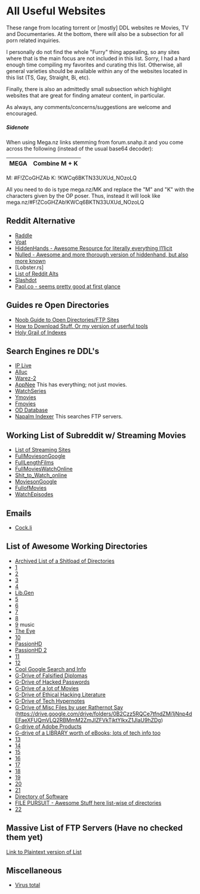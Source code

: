   # All Useful Websites
These range from locating torrent or [mostly] DDL websites re Movies, TV and Documentaries. At the bottom, there will also be a subsection for all porn related inquiries.   

I personally do not find the whole "Furry" thing appealing, so any sites where that is the main focus are not included in this list. Sorry, I had a hard enough time compiling my favorites and curating this list. Otherwise, all general varieties should be available within any of the websites located in this list (TS, Gay, Straight, Bi, etc). 

Finally, there is also an admittedly small subsection which highlight websites that are great for finding amateur content, in particular. 

As always, any comments/concerns/suggestions are welcome and encouraged. 

##### Sidenote
When using Mega.nz links stemming from forum.snahp.it and you come across the following (instead of the usual base64 decoder):

MEGA | Combine M + K
-----------|-------------
M: #F!ZCoGHZAb
K: !KWCq6BKTN33UXUd_NOzoLQ

All you need to do is type mega.nz/MK and replace the "M" and "K" with the characters given by the OP poser. Thus, instead it will look like  mega.nz/#F!ZCoGHZAb!KWCq6BKTN33UXUd_NOzoLQ

## Reddit Alternative
- [Raddle](https://raddle.me)
- [Voat](https://voat.co/v/codeleaks/)
- [HiddenHands - Awesome Resource for literally everything I11icit](https://hiddenhand.club/)
- [Nulled - Awesome and more thorough version of hiddenhand, but also more known](https://www.nulled.to/)
- [Lobster.rs]
- [List of Reddit Alts](https://alternativeto.net/list/1022/best-open-source-reddit-alternatives-you-should-know-about)
- [Slashdot](https://slashdot.org)
- [Paol.co - seems pretty good at first glance](https://poal.co/)




## Guides re Open Directories
- [Noob Guide to Open Directories/FTP Sites](https://old.reddit.com/r/opendirectories/comments/933pzm/all_resources_i_know_related_to_open_directories/)
- [How to Download Stuff. Or my version of userful tools](https://old.reddit.com/r/opendirectories/comments/7qfq37/how_to_download_stuff_or_my_ver_of_useful_tools/)
- [Holy Grail of Indexes](https://old.reddit.com/r/opendirectories/comments/75ya8g/the_holy_grail_of_indexes/)


## Search Engines re DDL's
- [IP Live](https://iplive.club/)
- [Alluc](https://w1.alluc.uno/)
- [Warez-2](https://movie-forum.co/)
- [AppNee](https://appnee.com/) This has everything; not just movies. 
- [WatchSeries](http://watchtvseries.unblckd.cx/)
- [Ymovies](https://ymovies.tv/)
- [Fmovies](https://fmovies.mx/)
- [OD Database](https://od-db.the-eye.eu/)
- [Napalm Indexer](https://www.searchftps.net/) This searches FTP servers. 


## Working List of Subreddit w/ Streaming Movies
- [List of Streaming Sites](https:www.reddit.com/r/moviestreamingsites)
- [FullMoviesonGoogle](https:www.reddit.com/r/fullmoviesongoogle)
- [FullLengthFilms](https:www.reddit.com/r/fulllengthfilms)
- [FullMoviesWatchOnline](https:www.reddit.com/r/fullmovieswatchonline)
- [Shit_to_Watch_online](https:www.reddit.com/r/shit_to_watch_online)
- [MoviesonGoogle](https:www.reddit.com/r/moviesongoogle)
- [FullofMovies](https:www.reddit.com/r/fullofmovies)
- [WatchEpisodes](https://watchepisodeseries.bypassed.wtf/)







## Emails
- [Cock.li](https://cock.li/)


## List of Awesome Working Directories
- [Archived List of a Shitload of Directories](https://web.archive.org/web/20180525045348/https://github.com/HerbL27/FileMasta/blob/master/Public/open-directories.txt)
- [1](https://awooo.moe/)
- [2](http://server1.timepassbd.com/ftpdata1/Movies/Hollywood/)
- [3](http://dl8.heyserver.in/serial/)
- [4](http://server1.timepassbd.com/ftpdata1/Movies/)
- [Lib.Gen](http://gen.lib.rus.ec/)
- [5](http://ns331974.ip-37-187-18.eu/Downloads/Older/The%20Sims%204/)
- [6](https://vod.fantasticiptv.tk/peliculas/)
- [7](https://vod.fantasticiptv.tk/series/)
- [8](http://s1.tinydl.info/Movies2/)
- [9](http://kunalsdatabase.com/files/popularmusic/2Pac/) music
- [The Eye](https://the-eye.eu/public/AudioBooks/)
- [10](https://releases.opennt.eu/) 
- [PassionHD](http://galleries.passion-hd.com/pb01/)
- [PassionHD 2](http://galleries.passion-hd.com/pb02/)
- [11](http://dl2.mihanpix.com/Film/)
- [12](http://dl.funsaber.net/movie/)
- [Cool Google Search and Info](https://old.reddit.com/r/opendirectories/comments/9x1nlu/_/)
- [G-Drive of Falsified Diplomas](https://drive.google.com/drive/folders/1NiYFeYYhbATQ1sT69zNyXp2FVFiATYx3)
- [G-Drive of Hacked Passwords](https://drive.google.com/drive/folders/0B2Nz8qMdTF0SczdfanBGYmU0d1E)
- [G-Drive of a lot of Movies](https://drive.google.com/drive/folders/0BxS-PUxKY5WOSE5rYVBEOW1JR2c)
- [G-Drive of Ethical Hacking Literature](https://drive.google.com/drive/folders/0BxS-PUxKY5WOSE5rYVBEOW1JR2M)
- [G-Drive of Tech Hypernotes](https://drive.google.com/drive/folders/0B0iG-zfIQ3QeZVk3RFlqVTJUYU0)
- [G-Drive of Misc Files by user Rathernot Say](https://drive.google.com/drive/folders/1R0l96va9uubdVuYLqTfbKfJKWtRHk-rb)
(https://drive.google.com/drive/folders/0B2Czz5RQCe7tfndZMi1jNnp4dEFaeXFUQmVLQ2RBMmM2ZmJIZFVkTjktYlkxZ1JlaU9hZDg)
- [G-drive of Adobe Products](https://drive.google.com/drive/folders/1yDGZ4lOhPiEkG7bG8M8qs5X-E7_I-85d)
- [G-drive of a LIBRARY worth of eBooks; lots of tech info too](https://drive.google.com/drive/folders/0B8scwXeaRDzeZEtZTnVaUnMweEU)
- [13](https://old.reddit.com/domain/fromv.ir/)
- [14](https://old.reddit.com/domain/hitopavnas.ipdisk.co.kr/)
- [15](https://old.reddit.com/domain/79.127.126.110/)
- [16](https://old.reddit.com/domain/dl.upload8.net/)
- [17](http://oldgramophonerecords.co.uk/transfers/)
- [18](https://www.google.com/search?q=site%3Amaxivod.net)
- [19](http://samples.mplayerhq.hu/)
- [20](http://stillermann.com/diridxfkr/index.php?C=N;O=A)
- [21](http://s3.bitdownload.ir/Learning/)
- [Directory of Software](http://s1.bitdownload.ir/Software/)
- [FILE PURSUIT - Awesome Stuff here list-wise of directories](https://filepursuit.com/discover.php?startrow=300)
- [22](http://server1.timepassbd.com/ftpdata1/Movies/Hollywood/2018/)



## Massive List of FTP Servers (Have no checked them yet)
[Link to Plaintext version of List](https://raw.githubusercontent.com/HerbL27/FileMasta/master/Public/ftp-servers.txt)


## Miscellaneous
* [Virus total](https://www.virustotal.com/#/home/upload)











